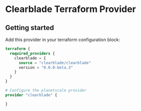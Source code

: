 # Clearblade Terraform Provider

## Getting started

Add this provider in your terraform configuration block:

```terraform
terraform {
  required_providers {
    clearblade = {
      source = "clearblade/clearblade"
      version = "0.0.0-beta.3"
    }
  }
}

# Configure the planetscale provider
provider "clearblade" {

}
```
